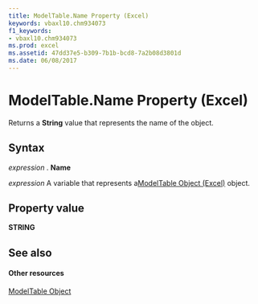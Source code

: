 ```yaml
---
title: ModelTable.Name Property (Excel)
keywords: vbaxl10.chm934073
f1_keywords:
- vbaxl10.chm934073
ms.prod: excel
ms.assetid: 47dd37e5-b309-7b1b-bcd8-7a2b08d3801d
ms.date: 06/08/2017
---
```



# ModelTable.Name Property (Excel)

Returns a  **String** value that represents the name of the object.


## Syntax

 _expression_ . **Name**

 _expression_ A variable that represents a[ModelTable Object (Excel)](Excel.modeltable.md) object.


## Property value

 **STRING**


## See also


#### Other resources



[ModelTable Object](Excel.modeltable.md)

